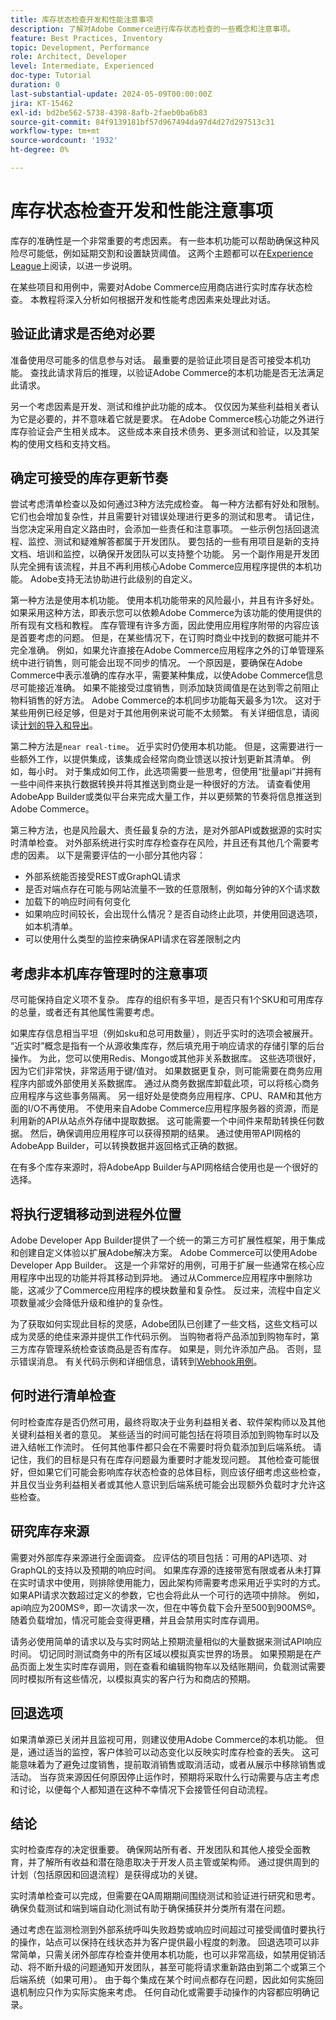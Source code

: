 ```yaml
---
title: 库存状态检查开发和性能注意事项
description: 了解对Adobe Commerce进行库存状态检查的一些概念和注意事项。
feature: Best Practices, Inventory
topic: Development, Performance
role: Architect, Developer
level: Intermediate, Experienced
doc-type: Tutorial
duration: 0
last-substantial-update: 2024-05-09T00:00:00Z
jira: KT-15462
exl-id: bd2be562-5738-4398-8afb-2faeb0ba6b83
source-git-commit: 84f9139181bf57d967494da97d4d27d297513c31
workflow-type: tm+mt
source-wordcount: '1932'
ht-degree: 0%

---
```


# 库存状态检查开发和性能注意事项

库存的准确性是一个非常重要的考虑因素。 有一些本机功能可以帮助确保这种风险尽可能低，例如延期交割和设置缺货阈值。 这两个主题都可以在[Experience League](https://experienceleague.adobe.com/en/docs/commerce-admin/inventory/configuration/backorders)上阅读，以进一步说明。

在某些项目和用例中，需要对Adobe Commerce应用商店进行实时库存状态检查。 本教程将深入分析如何根据开发和性能考虑因素来处理此对话。

## 验证此请求是否绝对必要

准备使用尽可能多的信息参与对话。 最重要的是验证此项目是否可接受本机功能。 查找此请求背后的推理，以验证Adobe Commerce的本机功能是否无法满足此请求。

另一个考虑因素是开发、测试和维护此功能的成本。 仅仅因为某些利益相关者认为它是必要的，并不意味着它就是要求。 在Adobe Commerce核心功能之外进行库存验证会产生相关成本。 这些成本来自技术债务、更多测试和验证，以及其架构的使用文档和支持文档。

## 确定可接受的库存更新节奏

尝试考虑清单检查以及如何通过3种方法完成检查。 每一种方法都有好处和限制。 它们也会增加复杂性，并且需要针对错误处理进行更多的测试和思考。 请记住，当您决定采用自定义路由时，会添加一些责任和注意事项。 一些示例包括回退流程、监控、测试和疑难解答都属于开发团队。 要包括的一些有用项目是新的支持文档、培训和监控，以确保开发团队可以支持整个功能。 另一个副作用是开发团队完全拥有该流程，并且不再利用核心Adobe Commerce应用程序提供的本机功能。 Adobe支持无法协助进行此级别的自定义。

第一种方法是使用本机功能。 使用本机功能带来的风险最小，并且有许多好处。 如果采用这种方法，即表示您可以依赖Adobe Commerce为该功能的使用提供的所有现有文档和教程。 库存管理有许多方面，因此使用应用程序附带的内容应该是首要考虑的问题。 但是，在某些情况下，在订购时商业中找到的数据可能并不完全准确。 例如，如果允许直接在Adobe Commerce应用程序之外的订单管理系统中进行销售，则可能会出现不同步的情况。 一个原因是，要确保在Adobe Commerce中表示准确的库存水平，需要某种集成，以使Adobe Commerce信息尽可能接近准确。 如果不能接受过度销售，则添加缺货阈值是在达到零之前阻止物料销售的好方法。 Adobe Commerce的本机同步功能每天最多为1次。 这对于某些用例已经足够，但是对于其他用例来说可能不太频繁。 有关详细信息，请阅读[计划的导入和导出](https://experienceleague.adobe.com/en/docs/commerce-admin/systems/data-transfer/data-scheduled-import-export)。

第二种方法是`near real-time`。 近乎实时仍使用本机功能。 但是，这需要进行一些额外工作，以提供集成，该集成会经常向商业馈送以按计划更新其清单。 例如，每小时。 对于集成如何工作，此选项需要一些思考，但使用“批量api”并拥有一些中间件来执行数据转换并将其推送到商业是一种很好的方法。 请查看使用AdobeApp Builder或类似平台来完成大量工作，并以更频繁的节奏将信息推送到Adobe Commerce。

第三种方法，也是风险最大、责任最复杂的方法，是对外部API或数据源的实时实时清单检查。 对外部系统进行实时库存检查存在风险，并且还有其他几个需要考虑的因素。 以下是需要评估的一小部分其他内容：

* 外部系统能否接受REST或GraphQL请求
* 是否对端点存在可能与网站流量不一致的任意限制，例如每分钟的X个请求数
* 加载下的响应时间有何变化
* 如果响应时间较长，会出现什么情况？是否自动终止此项，并使用回退选项，如本机清单。
* 可以使用什么类型的监控来确保API请求在容差限制之内

## 考虑非本机库存管理时的注意事项

尽可能保持自定义项不复杂。
库存的组织有多平坦，是否只有1个SKU和可用库存的总量，或者还有其他属性需要考虑。

如果库存信息相当平坦（例如sku和总可用数量），则近乎实时的选项会被展开。 “近实时”概念是指有一个从源收集库存，然后填充用于响应请求的存储引擎的后台操作。 为此，您可以使用Redis、Mongo或其他非关系数据库。 这些选项很好，因为它们非常快，非常适用于键/值对。 如果数据更复杂，则可能需要在商务应用程序内部或外部使用关系数据库。 通过从商务数据库卸载此项，可以将核心商务应用程序与这些事务隔离。 另一组好处是使商务应用程序、CPU、RAM和其他方面的I/O不再使用。 不使用来自Adobe Commerce应用程序服务器的资源，而是利用新的API从站点外存储中提取数据。  这可能需要一个中间件来帮助转换任何数据。 然后，确保调用应用程序可以获得预期的结果。 通过使用带API网格的AdobeApp Builder，可以转换数据并返回格式正确的数据。

在有多个库存来源时，将AdobeApp Builder与API网格结合使用也是一个很好的选择。


## 将执行逻辑移动到进程外位置

Adobe Developer App Builder提供了一个统一的第三方可扩展性框架，用于集成和创建自定义体验以扩展Adobe解决方案。 Adobe Commerce可以使用Adobe Developer App Builder。 这是一个非常好的用例，可用于扩展一些通常在核心应用程序中出现的功能并将其移动到异地。 通过从Commerce应用程序中删除功能，这减少了Commerce应用程序的模块数量和复杂性。 反过来，流程中自定义项数量减少会降低升级和维护的复杂性。

为了获取如何实现此目标的灵感，Adobe团队已创建了一些文档，这些文档可以成为灵感的绝佳来源并提供工作代码示例。 当购物者将产品添加到购物车时，第三方库存管理系统检查该商品是否有库存。 如果是，则允许添加产品。 否则，显示错误消息。  有关代码示例和详细信息，请转到[Webhook用例](https://developer.adobe.com/commerce/extensibility/webhooks/use-cases/#add-product-to-cart)。

## 何时进行清单检查

何时检查库存是否仍然可用，最终将取决于业务利益相关者、软件架构师以及其他关键利益相关者的意见。 某些适当的时间可能包括在将项目添加到购物车时以及进入结帐工作流时。 任何其他事件都只会在不需要时将负载添加到后端系统。 请记住，我们的目标是只有在库存问题最为重要时才能发现问题。 其他检查可能很好，但如果它们可能会影响库存状态检查的总体目标，则应该仔细考虑这些检查，并且仅当业务利益相关者或其他人意识到后端系统可能会出现额外负载时才允许这些检查。

## 研究库存来源

需要对外部库存来源进行全面调查。 应评估的项目包括：可用的API选项、对GraphQL的支持以及预期的响应时间。 如果库存源的连接带宽有限或者从未打算在实时请求中使用，则排除使用能力，因此架构师需要考虑采用近乎实时的方式。  如果API请求次数超过定义的参数，它也会将此从一个可行的选项中排除。  例如，api响应为200MS®，即一次请求一次，但在中等负载下会升至500到900MS®。  随着负载增加，情况可能会变得更糟，并且会禁用实时库存调用。

请务必使用简单的请求以及与实时网站上预期流量相似的大量数据来测试API响应时间。 切记同时测试商务中的所有区域以模拟真实世界的场景。 如果预期是在产品页面上发生实时库存调用，则在查看和编辑购物车以及结账期间，负载测试需要同时模拟所有这些情况，以模拟真实的客户行为和商店的预期。

## 回退选项

如果清单源已关闭并且监视可用，则建议使用Adobe Commerce的本机功能。 但是，通过适当的监控，客户体验可以动态变化以反映实时库存检查的丢失。 这可能意味着为了避免过度销售，提前取消销售或取消活动，或者从展示中移除销售或活动。 当存货来源因任何原因停止运作时，预期将采取什么行动需要与店主考虑和讨论，以便每个人都知道在这种不幸情况下会接管任何自动流程。

## 结论

实时检查库存的决定很重要。 确保网站所有者、开发团队和其他人接受全面教育，并了解所有收益和潜在隐患取决于开发人员主管或架构师。 通过提供周到的计划（包括原因和回退流程）是获得成功的关键。

实时清单检查可以完成，但需要在QA周期期间围绕测试和验证进行研究和思考。 确保负载测试和端到端自动化测试有助于确保捕获并分类所有潜在问题。

通过考虑在监测检测到外部系统呼叫失败趋势或响应时间超过可接受阈值时要执行的操作，站点可以保持在线状态并为客户提供最小程度的刺激。 回退选项可以非常简单，只需关闭外部库存检查并使用本机功能，也可以非常高级，如禁用促销活动、将不断升级的问题通知开发团队，甚至可能将请求重新路由到第二个或第三个后端系统（如果可用）。 由于每个集成在某个时间点都存在问题，因此如何实施回退机制应只作为实际实施来考虑。 任何自动化或需要手动操作的内容都应明确记录。
